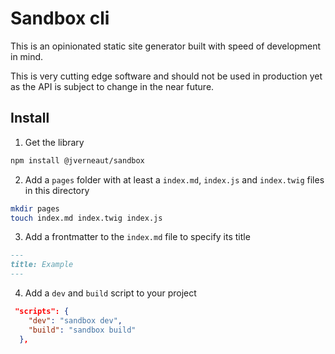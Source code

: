 # Sandbox cli

This is an opinionated static site generator built with speed of development in mind.

This is very cutting edge software and should not be used in production yet as the API is subject to change in the near future.

## Install

1. Get the library

```sh
npm install @jverneaut/sandbox
```

2. Add a `pages` folder with at least a `index.md`, `index.js` and `index.twig` files in this directory

```sh
mkdir pages
touch index.md index.twig index.js
```

3. Add a frontmatter to the `index.md` file to specify its title

```md
---
title: Example
---
```

4. Add a `dev` and `build` script to your project

```json
 "scripts": {
    "dev": "sandbox dev",
    "build": "sandbox build"
  },
```
